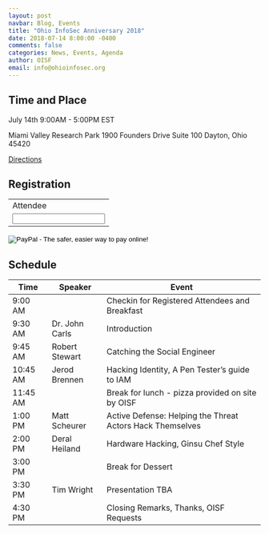 ```yaml
---
layout: post
navbar: Blog, Events
title: "Ohio InfoSec Anniversary 2018"
date: 2018-07-14 8:00:00 -0400
comments: false
categories: News, Events, Agenda
author: OISF
email: info@ohioinfosec.org
---
```


## Time and Place

July 14th 9:00AM - 5:00PM EST

Miami Valley Research Park
1900 Founders Drive
Suite 100
Dayton, Ohio 45420

[Directions](/directions)

## Registration  

<form action="https://www.paypal.com/cgi-bin/webscr" method="post" target="_top">
<input type="hidden" name="cmd" value="_s-xclick">
<input type="hidden" name="hosted_button_id" value="TXTB4DT7YPRNN">
<table>
<tr><td><input type="hidden" name="on0" value="Attendee">Attendee</td></tr><tr><td><input type="text" name="os0" maxlength="200"></td></tr>
</table>
<input type="image" src="https://www.paypalobjects.com/en_US/i/btn/btn_buynowCC_LG.gif" border="0" name="submit" alt="PayPal - The safer, easier way to pay online!">
<img alt="" border="0" src="https://www.paypalobjects.com/en_US/i/scr/pixel.gif" width="1" height="1">
</form>

## Schedule  

<table class="table table-striped table-bordered table-hover table-condensed">
  <thead>
    <tr>
      <th>Time</th>
      <th>Speaker</th>
      <th>Event</th>
    </tr>
  </thead>
  <tbody>
    <tr>
      <td>9:00 AM</td>
      <td></td>
      <td>Checkin for Registered Attendees and Breakfast </td>
    </tr>
    <tr>
      <td>9:30 AM</td>
      <td>Dr. John Carls</td>
      <td>Introduction</td>
    </tr>
    <tr>
      <td>9:45 AM</td>
      <td>Robert Stewart</td>
      <td>Catching the Social Engineer</td>
    </tr>
    <tr>
      <td>10:45 AM</td>
      <td>Jerod Brennen</td>
      <td>Hacking Identity, A Pen Tester’s guide to IAM</td>
    </tr>
    <tr>
      <td>11:45 AM</td>
      <td></td>
      <td>Break for lunch - pizza provided on site by OISF</td>
    </tr>
    <tr>
      <td>1:00 PM</td>
      <td>Matt Scheurer</td>
      <td>Active Defense: Helping the Threat Actors Hack Themselves</td>
    </tr>
    <tr>
      <td>2:00 PM</td>
      <td>Deral Heiland</td>
      <td>Hardware Hacking, Ginsu Chef Style</td>
    </tr>
    <tr>
      <td>3:00 PM</td>
      <td></td>
      <td>Break for Dessert</td>
    </tr>
    <tr>
      <td>3:30 PM</td>
      <td>Tim Wright</td>
      <td>Presentation TBA</td>
    </tr>
    <tr>
      <td>4:30 PM</td>
      <td></td>
      <td>Closing Remarks, Thanks, OISF Requests</td>
    </tr>
  </tbody>
</table>

